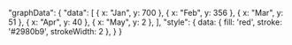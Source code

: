 "graphData": {
      "data": [
        { x: "Jan", y: 700 },
        { x: "Feb", y: 356 },
        { x: "Mar", y: 51 },
        { x: "Apr", y: 40 },
        { x: "May", y: 2 },
      ],
      "style": {
                data: { fill: 'red', stroke: '#2980b9', strokeWidth: 2 },
               }
}